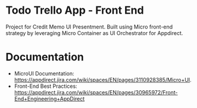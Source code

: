 # Todo Trello App - Front End

Project for Credit Memo UI Presentment. Built using Micro front-end strategy by leveraging Micro Container as UI Orchestrator for Appdirect.

# Documentation
* MicroUI Documentation: https://appdirect.jira.com/wiki/spaces/EN/pages/3110928385/Micro+UI.
* Front-End Best Practices: https://appdirect.jira.com/wiki/spaces/EN/pages/30965972/Front-End+Engineering+AppDirect
